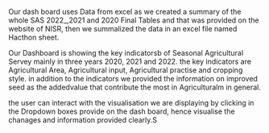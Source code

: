   Our dash board uses Data from excel as we created a summary of the whole SAS 2022_,2021 and 2020 Final Tables and that was provided on the website of NISR, then we summalized the data in an excel file named Hacthon sheet.

  Our Dashboard is showing the key indicatorsb of Seasonal Agricultural Servey mainly in three years 2020, 2021 and 2022. the key indicators are Agricultural Area, Agricultural input, Agricultural practise and cropping style. in addition to the indicators we provided the information on improved seed as the addedvalue that contribute the most in Agriculturalm in general.

  the user can interact with the visualisation we are displaying by clicking in the Dropdown boxes provide on the dash board, hence visualise the chanages and information provided clearly.S